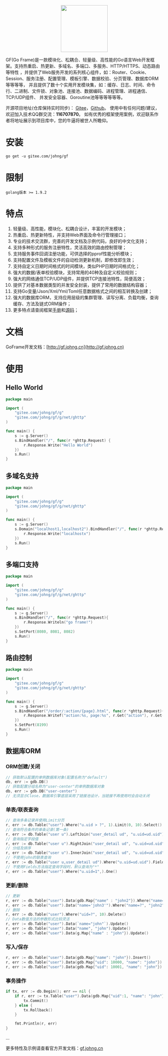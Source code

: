 <div align=center>
    <img src="http://cover.kancloud.cn/johng/gf" width="150"/>
</div>


GF(Go Frame)是一款模块化、松耦合、轻量级、高性能的Go语言Web开发框架。支持热重启、热更新、多域名、多端口、多服务、HTTP/HTTPS、动态路由等特性
，并提供了Web服务开发的系列核心组件，如：Router、Cookie、Session、服务注册、配置管理、模板引擎、数据校验、分页管理、数据库ORM等等等等，
并且提供了数十个实用开发模块集，如：缓存、日志、时间、命令行、二进制、文件锁、对象池、连接池、数据编码、进程管理、进程通信、TCP/UDP组件、
并发安全容器、Goroutine池等等等等等等。

开源项目地址(仓库保持实时同步)：
[Gitee](https://gitee.com/johng/gf)，[Github](https://github.com/johng-cn/gf)。
使用中有任何问题/建议，欢迎加入技术QQ群交流：**116707870**。
如有优秀的框架使用案例，欢迎联系作者将地址展示到项目库中，您的牛逼将被世人所瞻仰。

# 安装
```html
go get -u gitee.com/johng/gf
```

# 限制
```shell
golang版本 >= 1.9.2
```

# 特点
1. 轻量级、高性能，模块化、松耦合设计，丰富的开发模块；
1. 热重启、热更新特性，并支持Web界面及命令行管理接口；
1. 专业的技术交流群，完善的开发文档及示例代码，良好的中文化支持；
1. 支持多种形式的服务注册特性，灵活高效的路由控制管理；
1. 支持服务事件回调注册功能，可供选择的pprof性能分析模块；
1. 支持配置文件及模板文件的自动检测更新机制，即修改即生效；
1. 支持自定义日期时间格式的时间模块，类似PHP日期时间格式化；
1. 强大的数据/表单校验模块，支持常用的40种及自定义校验规则；
1. 强大的网络通信TCP/UDP组件，并提供TCP连接池特性，简便高效；
1. 提供了对基本数据类型的并发安全封装，提供了常用的数据结构容器；
1. 支持Go变量/Json/Xml/Yml/Toml任意数据格式之间的相互转换及创建；
1. 强大的数据库ORM，支持应用层级的集群管理、读写分离、负载均衡，查询缓存、方法及链式ORM操作；
1. 更多特点请查阅框架[手册](http://gf.johng.cn)和[源码](https://godoc.org/github.com/johng-cn/gf)；

# 文档
GoFrame开发文档：[http://gf.johng.cn](http://gf.johng.cn)


# 使用
## Hello World
```go
package main

import (
    "gitee.com/johng/gf/g"
    "gitee.com/johng/gf/g/net/ghttp"
)

func main() {
    s := g.Server()
    s.BindHandler("/", func(r *ghttp.Request) {
        r.Response.Write("Hello World")
    })
    s.Run()
}
```
## 多域名支持
```go
package main

import (
    "gitee.com/johng/gf/g"
    "gitee.com/johng/gf/g/net/ghttp"
)

func main() {
    s := g.Server()
    s.Domain("localhost1,localhost2").BindHandler("/", func(r *ghttp.Request) {
        r.Response.Write("localhostx")
    })
    s.Run()
}
```
## 多端口支持
```go
package main

import (
    "gitee.com/johng/gf/g"
    "gitee.com/johng/gf/g/net/ghttp"
)

func main() {
    s := g.Server()
    s.BindHandler("/", func(r *ghttp.Request){
        r.Response.Writeln("go frame!")
    })
    s.SetPort(8080, 8081, 8082)
    s.Run()
}
```
## 路由控制
```go
package main

import (
    "gitee.com/johng/gf/g"
    "gitee.com/johng/gf/g/net/ghttp"
)

func main() {
    s := g.Server()
    s.BindHandler("/order/:action/{page}.html", func(r *ghttp.Request){
        r.Response.Writef("action:%s, page:%s", r.Get("action"), r.Get("page"))
    })
    s.SetPort(8199)
    s.Run()
}
```

## 数据库ORM

### ORM创建/关闭

```go
// 获取默认配置的单例数据库对象(配置名称为"default")
db, err := gdb.DB()
// 获取配置分组名称为"user-center"的单例数据库对象
db, err := gdb.DB("user-center")
// 无须显示Close，数据库引擎底层采用了链接池设计，当链接不再使用时会自动关闭
```
### 单表/联表查询
```go
// 查询多条记录并使用Limit分页
r, err := db.Table("user").Where("u.uid > ?", 1).Limit(0, 10).Select()
// 查询符合条件的单条记录(第一条)
r, err := db.Table("user u").LeftJoin("user_detail ud", "u.uid=ud.uid").Fields("u.*,ud.site").Where("u.uid=?", 1).One()
// 查询指定字段值
r, err := db.Table("user u").RightJoin("user_detail ud", "u.uid=ud.uid").Fields("ud.site").Where("u.uid=?", 1).Value()
// 分组及排序
r, err := db.Table("user u").InnerJoin("user_detail ud", "u.uid=ud.uid").Fields("u.*,ud.city").GroupBy("city").OrderBy("register_time asc").Select()
// 不使用john的联表查询
r, err := db.Table("user u,user_detail ud").Where("u.uid=ud.uid").Fields("u.*,ud.city").All()
// 不使用Fields方法指定查询字段时，默认查询为"*"
r, err := db.Table("user").Where("u.uid=1",).One()
```

### 更新/删除
```go
// 更新
r, err := db.Table("user").Data(gdb.Map{"name" : "john2"}).Where("name=?", "john").Update()
r, err := db.Table("user").Data("name='john3'").Where("name=?", "john2").Update()
// 删除
r, err := db.Table("user").Where("uid=?", 10).Delete()
// Data数值方法的参数形式比较灵活
r, err := db.Table("user").Data(`name="john"`).Update()
r, err := db.Table("user").Data("name", "john").Update()
r, err := db.Table("user").Data(g.Map{"name" : "john"}).Update()
```
### 写入/保存
```go
r, err := db.Table("user").Data(gdb.Map{"name": "john"}).Insert()
r, err := db.Table("user").Data(gdb.Map{"uid": 10000, "name": "john"}).Replace()
r, err := db.Table("user").Data(gdb.Map{"uid": 10001, "name": "john"}).Save()
```

### 事务操作

```go
if tx, err := db.Begin(); err == nil {
    if r, err := tx.Table("user").Data(gdb.Map{"uid":1, "name": "john"}).Save(); err == nil {
        tx.Commit()
    } else {
        tx.Rollback()
    }

    fmt.Println(r, err)
}
```


...


更多特性及示例请查看官方开发文档：[gf.johng.cn](http://gf.johng.cn)
